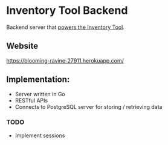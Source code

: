# Inventory Tool Backend
Backend server that [powers the Inventory Tool](https://github.com/alexxbull/inventory-tool).

## Website
https://blooming-ravine-27911.herokuapp.com/

## Implementation:
- Server written in Go
- RESTful APIs
- Connects to PostgreSQL server for storing / retrieving data

### TODO
* Implement sessions
